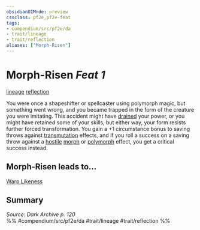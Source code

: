 ```yaml
---
obsidianUIMode: preview
cssclass: pf2e,pf2e-feat
tags:
- compendium/src/pf2e/da
- trait/lineage
- trait/reflection
aliases: ["Morph-Risen"]
---
```

# Morph-Risen  *Feat 1*  
[lineage](../../rules/traits/lineage-apg.md)  [reflection](../../rules/traits/reflection-da.md)  


You were once a shapeshifter or spellcaster using polymorph magic, but something went wrong, and you became trapped in the form of the creature you were imitating. This accident might have [drained](../../rules/conditions.md#Drained) your power, or you might have retained some of your skills, but either way, your form resists further forced transformation. You gain a +1 circumstance bonus to saving throws against [transmutation](../../rules/traits/transmutation.md) effects, and if you roll a success on a saving throw against a [hostile](../../rules/conditions.md#Hostile) [morph](../../rules/traits/morph.md) or [polymorph](../../rules/traits/polymorph.md) effect, you get a critical success instead.

## Morph-Risen leads to...

[Warp Likeness](warp-likeness-da.md)

## Summary

*Source: Dark Archive p. 120*  
%% #compendium/src/pf2e/da #trait/lineage #trait/reflection %%